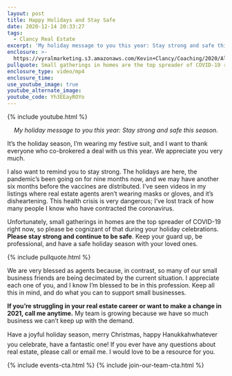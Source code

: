 ```yaml
---
layout: post
title: Happy Holidays and Stay Safe
date: 2020-12-14 20:33:27
tags:
  - Clancy Real Estate
excerpt: 'My holiday message to you this year: Stay strong and safe this season.'
enclosure: >-
  https://vyralmarketing.s3.amazonaws.com/Kevin+Clancy/Coaching/2020/Albany+Real+Estate+Agent_+coaching+Happy+Holidays+2020.mp4
pullquote: Small gatherings in homes are the top spreader of COVID-19 right now.
enclosure_type: video/mp4
enclosure_time:
use_youtube_image: true
youtube_alternate_image:
youtube_code: Yh3EEayROYo
---
```


{% include youtube.html %}

<p style="text-align: center;"><em>My holiday message to you this year: Stay strong and safe this season.</em></p>

It’s the holiday season, I’m wearing my festive suit, and I want to thank everyone who co-brokered a deal with us this year. We appreciate you very much.&nbsp;

I also want to remind you to stay strong. The holidays are here, the pandemic’s been going on for nine months now, and we may have another six months before the vaccines are distributed. I’ve seen videos in my listings where real estate agents aren’t wearing masks or gloves, and it’s disheartening. This health crisis is very dangerous; I’ve lost track of how many people I know who have contracted the coronavirus.&nbsp;

Unfortunately, small gatherings in homes are the top spreader of COVID-19 right now, so please be cognizant of that during your holiday celebrations. **Please stay strong and continue to be safe**. Keep your guard up, be professional, and have a safe holiday season with your loved ones.

{% include pullquote.html %}

We are very blessed as agents because, in contrast, so many of our small business friends are being decimated by the current situation. I appreciate each one of you, and I know I’m blessed to be in this profession. Keep all this in mind, and do what you can to support small businesses.

**If you’re struggling in your real estate career or want to make a change in 2021, call me anytime.** My team is growing because we have so much business we can’t keep up with the demand.&nbsp;

Have a joyful holiday season, merry Christmas, happy Hanukkah&#151;whatever you celebrate, have a fantastic one\! If you ever have any questions about real estate, please call or email me. I would love to be a resource for you.

{% include events-cta.html %} {% include join-our-team-cta.html %}
